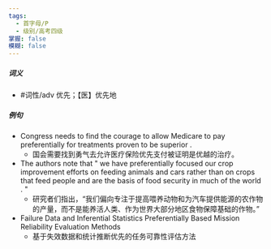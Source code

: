 ```yaml
---
tags:
  - 首字母/P
  - 级别/高考四级
掌握: false
模糊: false
---
```

##### 词义
- #词性/adv  优先；【医】优先地
##### 例句
- Congress needs to find the courage to allow Medicare to pay preferentially for treatments proven to be superior .
	- 国会需要找到勇气去允许医疗保险优先支付被证明是优越的治疗。
- The authors note that " we have preferentially focused our crop improvement efforts on feeding animals and cars rather than on crops that feed people and are the basis of food security in much of the world . "
	- 研究者们指出，“我们偏向专注于提高喂养动物和为汽车提供能源的农作物的产量，而不是能养活人类、作为世界大部分地区食物保障基础的作物。”
- Failure Data and Inferential Statistics Preferentially Based Mission Reliability Evaluation Methods
	- 基于失效数据和统计推断优先的任务可靠性评估方法
